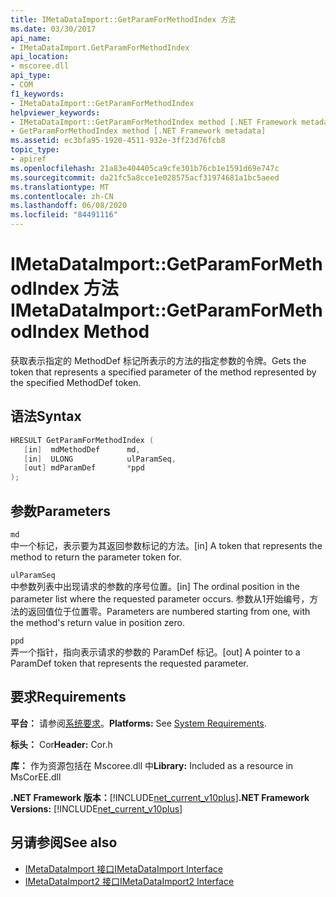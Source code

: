 ```yaml
---
title: IMetaDataImport::GetParamForMethodIndex 方法
ms.date: 03/30/2017
api_name:
- IMetaDataImport.GetParamForMethodIndex
api_location:
- mscoree.dll
api_type:
- COM
f1_keywords:
- IMetaDataImport::GetParamForMethodIndex
helpviewer_keywords:
- IMetaDataImport::GetParamForMethodIndex method [.NET Framework metadata]
- GetParamForMethodIndex method [.NET Framework metadata]
ms.assetid: ec3bfa95-1920-4511-932e-3ff23d76fcb8
topic_type:
- apiref
ms.openlocfilehash: 21a83e404405ca9cfe301b76cb1e1591d69e747c
ms.sourcegitcommit: da21fc5a8cce1e028575acf31974681a1bc5aeed
ms.translationtype: MT
ms.contentlocale: zh-CN
ms.lasthandoff: 06/08/2020
ms.locfileid: "84491116"
---
```

# <a name="imetadataimportgetparamformethodindex-method"></a><span data-ttu-id="6d865-102">IMetaDataImport::GetParamForMethodIndex 方法</span><span class="sxs-lookup"><span data-stu-id="6d865-102">IMetaDataImport::GetParamForMethodIndex Method</span></span>
<span data-ttu-id="6d865-103">获取表示指定的 MethodDef 标记所表示的方法的指定参数的令牌。</span><span class="sxs-lookup"><span data-stu-id="6d865-103">Gets the token that represents a specified parameter of the method represented by the specified MethodDef token.</span></span>  
  
## <a name="syntax"></a><span data-ttu-id="6d865-104">语法</span><span class="sxs-lookup"><span data-stu-id="6d865-104">Syntax</span></span>  
  
```cpp  
HRESULT GetParamForMethodIndex (  
   [in]  mdMethodDef      md,  
   [in]  ULONG            ulParamSeq,  
   [out] mdParamDef       *ppd  
);  
```  
  
## <a name="parameters"></a><span data-ttu-id="6d865-105">参数</span><span class="sxs-lookup"><span data-stu-id="6d865-105">Parameters</span></span>  
 `md`  
 <span data-ttu-id="6d865-106">中一个标记，表示要为其返回参数标记的方法。</span><span class="sxs-lookup"><span data-stu-id="6d865-106">[in] A token that represents the method to return the parameter token for.</span></span>  
  
 `ulParamSeq`  
 <span data-ttu-id="6d865-107">中参数列表中出现请求的参数的序号位置。</span><span class="sxs-lookup"><span data-stu-id="6d865-107">[in] The ordinal position in the parameter list where the requested parameter occurs.</span></span> <span data-ttu-id="6d865-108">参数从1开始编号，方法的返回值位于位置零。</span><span class="sxs-lookup"><span data-stu-id="6d865-108">Parameters are numbered starting from one, with the method's return value in position zero.</span></span>  
  
 `ppd`  
 <span data-ttu-id="6d865-109">弄一个指针，指向表示请求的参数的 ParamDef 标记。</span><span class="sxs-lookup"><span data-stu-id="6d865-109">[out] A pointer to a ParamDef token that represents the requested parameter.</span></span>  
  
## <a name="requirements"></a><span data-ttu-id="6d865-110">要求</span><span class="sxs-lookup"><span data-stu-id="6d865-110">Requirements</span></span>  
 <span data-ttu-id="6d865-111">**平台：** 请参阅[系统要求](../../get-started/system-requirements.md)。</span><span class="sxs-lookup"><span data-stu-id="6d865-111">**Platforms:** See [System Requirements](../../get-started/system-requirements.md).</span></span>  
  
 <span data-ttu-id="6d865-112">**标头：** Cor</span><span class="sxs-lookup"><span data-stu-id="6d865-112">**Header:** Cor.h</span></span>  
  
 <span data-ttu-id="6d865-113">**库：** 作为资源包括在 Mscoree.dll 中</span><span class="sxs-lookup"><span data-stu-id="6d865-113">**Library:** Included as a resource in MsCorEE.dll</span></span>  
  
 <span data-ttu-id="6d865-114">**.NET Framework 版本：**[!INCLUDE[net_current_v10plus](../../../../includes/net-current-v10plus-md.md)]</span><span class="sxs-lookup"><span data-stu-id="6d865-114">**.NET Framework Versions:** [!INCLUDE[net_current_v10plus](../../../../includes/net-current-v10plus-md.md)]</span></span>  
  
## <a name="see-also"></a><span data-ttu-id="6d865-115">另请参阅</span><span class="sxs-lookup"><span data-stu-id="6d865-115">See also</span></span>

- [<span data-ttu-id="6d865-116">IMetaDataImport 接口</span><span class="sxs-lookup"><span data-stu-id="6d865-116">IMetaDataImport Interface</span></span>](imetadataimport-interface.md)
- [<span data-ttu-id="6d865-117">IMetaDataImport2 接口</span><span class="sxs-lookup"><span data-stu-id="6d865-117">IMetaDataImport2 Interface</span></span>](imetadataimport2-interface.md)
